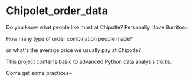 # Chipolet_order_data
Do you know what people like most at Chipotle? Personally I love Burritos~

How many type of order combination people made?

or what's the average price we usually pay at Chipotle?

This project contains basic to advanced Python data analysis tricks.

Come get some practices~


